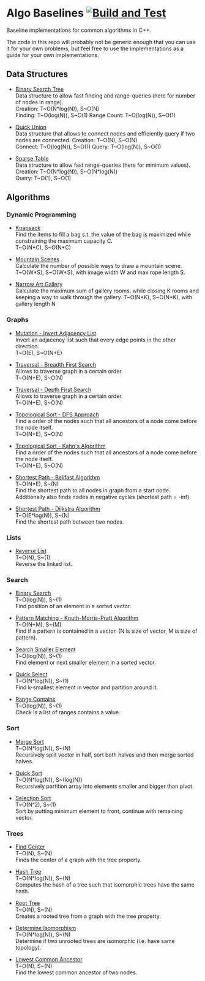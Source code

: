 # Algo Baselines [![Build and Test](https://github.com/lgulich/algo_baselines/actions/workflows/build_and_test.yml/badge.svg)](https://github.com/lgulich/algo_baselines/actions/workflows/build_and_test.yml)

Baseline implementations for common algorithms in C++.

The code in this repo will probably not be generic enough that you can use it
for your own problems, but feel free to use the implementations as a guide for
your own implementations.

## Data Structures

* [Binary Search Tree](include/data_structures/binary_search_tree.h)<br>
  Data structure to allow fast finding and range-queries (here for number of
  nodes in range).<br>
  Creation: T\~O(N\*log(N)), S\~O(N)<br>
  Finding: T\~O(log(N)), S\~O(1)
  Range Count: T\~O(log(N)), S\~O(1)

* [Quick Union](include/data_structures/quick_union.h)<br>
  Data structure that allows to connect nodes and efficiently query if two nodes
  are connected.
  Creation: T\~O(N), S\~O(N)<br>
  Connect: T\~O(log(N)), S\~O(1)
  Query: T\~O(log(N)), S\~O(1)

* [Sparse Table](include/data_structures/sparse_table.h)<br>
  Data structure to allow fast range-queries (here for minimum values).<br>
  Creation: T\~O(N\*log(N)), S\~O(N\*log(N))<br>
  Query: T\~O(1), S\~O(1)

## Algorithms

### Dynamic Programming

* [Knapsack](include/dynamic_programming/knapsack.h)<br>
  Find the items to fill a bag s.t. the value of the bag is maximized while
  constraining the maximum capacity C.<br>
  T\~O(N\*C), S\~O(N\*C)

* [Mountain Scenes](include/dynamic_programming/mountain_scenes.h)<br>
  Calculate the number of possible ways to draw a mountain scene.<br>
  T\~O(W\*S), S\~O(W\*S), with image width W and max rope length S.

* [Narrow Art Gallery](include/dynamic_programming/narrow_art_gallery.h)<br>
  Calculate the maximum sum of gallery rooms, while closing K rooms and keeping
  a way to walk through the gallery.
  T\~O(N\*K), S\~O(N\*K), with gallery length N

### Graphs

* [Mutation - Invert Adjacency List](include/graph/mutation.h)<br>
  Invert an adjacency list such that every edge points in the other
  direction.<br>
  T\~O(E), S\~O(N+E)

* [Traversal - Breadth First Search](include/graph/traversal.h)<br>
  Allows to traverse graph in a certain order.<br>
  T\~O(N+E), S\~O(N)

* [Traversal - Depth First Search](include/graph/traversal.h)<br>
  Allows to traverse graph in a certain order.<br>
  T\~O(N+E), S\~O(N)

* [Topological Sort - DFS Approach](include/graph/topological_sort.h)<br>
  Find a order of the nodes such that all ancestors of a node come before the
  node itself.<br>
  T\~O(N+E), S\~O(N)

* [Topological Sort - Kahn's Algorithm](include/graph/topological_sort.h)<br>
  Find a order of the nodes such that all ancestors of a node come before the
  node itself.<br>
  T\~O(N+E), S\~O(N)

* [Shortest Path - Bellfast Algorithm](include/graph/shortest_path.h)<br>
  T\~O(N\*E), S\~(N)<br>
  Find the shortest path to all nodes in graph from a start node. Additionally
  also finds nodes in negative cycles (shortest path = -inf).

* [Shortest Path - Dijkstra Algorithm](include/graph/shortest_path.h)<br>
  T\~O(E\*log(N)), S\~(N)<br>
  Find the shortest path between two nodes.

### Lists

* [Reverse List](include/list/reverse_list.h)<br>
  T\~O(N), S\~(1)<br>
  Reverse the linked list.

### Search

* [Binary Search](include/search/binary_search.h)<br>
  T\~O(log(N)), S\~(1)<br>
  Find position of an element in a sorted vector.

* [Pattern Matching - Knuth-Morris-Pratt Algorithm](include/search/search_pattern_kmp.h)<br>
  T\~O(N+M), S\~(M)<br>
  Find if a pattern is contained in a vector. (N is size of vector, M is size of
  pattern).

* [Search Smaller Element](include/search/search_smaller_element.h)<br>
  T\~O(log(N)), S\~(1)<br>
  Find element or next smaller element in a sorted vector.

* [Quick Select](include/search/quick_select.h)<br>
  T\~O(N\*log(N)), S\~(1)<br>
  Find k-smallest element in vector and partition around it.

* [Range Contains](include/search/range_contains.h)<br>
  T\~O(log(N)), S\~(1)<br>
  Check is a list of ranges contains a value.

### Sort

* [Merge Sort](include/sort/merge_sort.h)<br>
  T\~O(N\*log(N)), S\~(N)<br>
  Recursively split vector in half, sort both halves and then merge sorted
  halves.

* [Quick Sort](include/sort/quick_sort.h)<br>
  T\~O(N\*log(N)), S\~(log(N))<br>
  Recursively partition array into elements smaller and bigger than pivot.

* [Selection Sort](include/sort/selection_sort.h)<br>
  T\~O(N^2), S\~(1)<br>
  Sort by putting minimum element to front, continue with remaining vector.

### Trees

* [Find Center](include/tree/find_center.h)<br>
  T\~O(N), S\~(N)<br>
  Finds the center of a graph with the tree property.

* [Hash Tree](include/tree/hash_tree.h)<br>
  T\~O(N\*log(N)), S\~(N)<br>
  Computes the hash of a tree such that isomorphic trees have the same hash.

* [Root Tree](include/tree/root_tree.h)<br>
  T\~O(N), S\~(N)<br>
  Creates a rooted tree from a graph with the tree property.

* [Determine Isomorphism](include/tree/is_isomorphic.h)<br>
  T\~O(N\*log(N)), S\~(N)<br>
  Determine if two unrooted trees are isomorphic (i.e. have same topology).

* [Lowest Common Ancestor](include/tree/lowest_common_ancestor.h)<br>
  T\~O(N), S\~(N)<br>
  Find the lowest common ancestor of two nodes.

